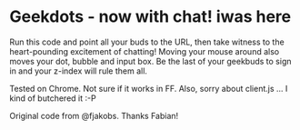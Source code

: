 # Geekdots - now with chat! iwas here

Run this code and point all your buds to the URL, then take witness to the heart-pounding excitement of chatting!
Moving your mouse around also moves your dot, bubble and input box. Be the last of your geekbuds to sign in and your
z-index will rule them all.

Tested on Chrome. Not sure if it works in FF. Also, sorry about client.js ... I kind of butchered it :-P

Original code from @fjakobs. Thanks Fabian!
